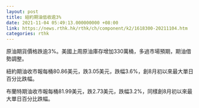 ```yaml
---
layout: post
title: 紐約期油低收逾3%
date: 2021-11-04 05:49:13.000000000 +08:00
link: https://news.rthk.hk/rthk/ch/component/k2/1618300-20211104.htm
categories: rthk
---
```


原油期貨價格跌逾3%。美國上周原油庫存增加330萬桶，多過市場預期，期油借勢調整。

紐約期油收市報每桶80.86美元，跌3.05美元，跌幅3.6%，創8月初以來最大單日百分比跌幅。

布蘭特期油收市報每桶81.99美元，跌2.73美元，跌幅3.2%，同樣創8月初以來最大單日百分比跌幅。

